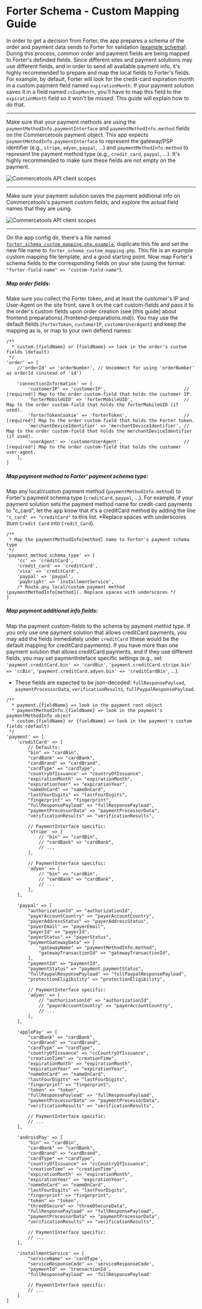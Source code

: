# Forter Schema - Custom Mapping Guide

In order to get a decision from Forter, the app prepares a schema of the order and payment data sends to Forter for validation ([example schema](./forter-schema-examples/order-validation.json)).
During this process, common order and payment fields are being mapped to Forter's definded fields.
Since different sites and payment solutions may use different fields, and in order to send all available payment info, it's highly recommended to prepare and map the local fields to Forter's fields.
For example, by default, Forter will look for the credit-card expiration month in a custom payment field named `expirationMonth`. If your payment solution saves it in a field named `ccExpMonth`, you'll have to map this field to the `expirationMonth` field so it won't be missed.
This guide will explain how to do that.

---

Make sure that your payment methods are using the `paymentMethodInfo.paymentInterface` and `paymentMethodInfo.method` fields on the Commercetools payment object. This app expects `paymentMethodInfo.paymentInterface` to represent the gateway/PSP identifier (e.g., `stripe`, `adyen`, `paypal`, ...) and `paymentMethodInfo.method` to represent the payment method type (e.g., `credit_card`, `paypal`, ...). It's highly recommended to make sure these fields are not empty on the payment.

![Commercetools API client scopes](./images/payment-inteface-and-method-method.png)

---

Make sure your payment sulution saves the payment addtional info on Commercetools's payment custom fields, and explore the actual field names that they are using.

![Commercetools API client scopes](./images/payment-custom-fields.png)

---

On the app config dir, there's a file named [`forter_schema_custom_mapping.php.example`](../config/forter_schema_custom_mapping.php.example), duplicate this file and set the new file name to `forter_schema_custom_mapping.php`. This file is an example custom mapping file template, and a good starting point.
Now map Forter's schema fields to the corresponding fields on your site (using the format: `"forter-field-name" => "custom-field-name"`).

##### Map order fields:
Make sure you collect the Forter token, and at least the customer's IP and User-Agent on the site front, save it on the cart custom-fields and pass it to the order's custom fields upon order creation (see [this guide] about frontend preparations(./frontend-preparations.md)).
You may use the default fields (`forterToken`, `customerIP`, `customerUserAgent`) and keep the mapping as is, or map to your own defiend names:
```
/**
  * custom.{fieldName} or {fieldName} => look in the order's custom fields (default)
 */
'order' => [
    //'orderId' => 'orderNumber', // Uncommect for using 'orderNumber' as orderId (instead of 'id')

    'connectionInformation' => [
        'customerIP' => 'customerIP',                             // [required!] Map to the order custom-field that holds the customer IP.
        'forterMobileUID' => 'forterMobileUID',                   // Map to the order custom-field that holds the forterMobileUID (if used).
        'forterTokenCookie' => 'forterToken',                     // [required!] Map to the order custom-field that holds the Forter token.
        'merchantDeviceIdentifier' => 'merchantDeviceIdentifier', // Map to the order custom-field that holds the merchantDeviceIdentifier (if used).
        'userAgent' => 'customerUserAgent',                       // [required!] Map to the order custom-field that holds the customer user-agent.
    ],
]
```

##### Map payment method to Forter' payment schema type:
Map any local/custom payment method (`paymentMethodInfo.method`) to Forter's payment schema type (`creditCard`, `paypal`, ...).
For example, if your payment solution sets the payment method name for credit-card payments to "c_card", let the app know that it's a creditCard method by adding the line `"c_card" => "creditCard"` to this list.
*Replace spaces with underscores (turn `Credit Card` into `Credit_Card`).
```
/**
 * Map the paymentMethodInfo[method] name to Forter's payment schema type
 */
'payment_method_schema_type' => [
    'cc' => 'creditCard',
    'credit_card' => 'creditCard',
    'visa' => 'creditCard',
    'paypal' => 'paypal',
    'paybright' => 'installmentService',
    /* Route any local/custom payment method (paymentMethodInfo[method]). Replace spaces with underscores */
]
```

##### Map payment additional info fields:
Map the payment custom-fields to the schema by payment methid type.
If you only use one payment solution that allows creditCard payments, you may add the fields immediately under `creditCard` (these would be the default mapping for creditCard payments). If you have more than one payment solution that allows creditCard payments, and if they use different fields, you may set paymentInteface specific settings (e.g., set `'payment.creditCard.bin' => 'cardBin'`, `'payment.creditCard.stripe.bin' => 'ccBin'`, `'payment.creditCard.adyen.bin' => 'creditCardBin'`, ...).
* These fields are expected to be json-decoded: `fullResponsePayload`, `paymentProcessorData`, `verificationResults`, `fullPaypalResponsePayload`.
```
/**
  * payment.{fieldName} => look in the payment root object
  * paymentMethodInfo.{fieldName} => look in the payment's paymentMethodInfo object
  * custom.{fieldName} or {fieldName} => look in the payment's custom fields (default)
 */
'payment' => [
    'creditCard' => [
        // Defaults:
        "bin" => "cardBin",
        "cardBank" => "cardBank",
        "cardBrand" => "cardBrand",
        "cardType" => "cardType",
        "countryOfIssuance" => "countryOfIssuance",
        "expirationMonth" => "expirationMonth",
        "expirationYear" => "expirationYear",
        "nameOnCard" => "nameOnCard",
        "lastFourDigits" => "lastFourDigits",
        "fingerprint" => "fingerprint",
        "fullResponsePayload" => "fullResponsePayload",
        "paymentProcessorData" => "paymentProcessorData",
        "verificationResults" => "verificationResults",

        // PaymentInterface specific:
        'stripe' => [
            // "bin" => "cardBin",
            // "cardBank" => "cardBank",
            // ...
        ],

        // PaymentInterface specific:
        'adyen' => [
            // "bin" => "cardBin",
            // "cardBank" => "cardBank",
            // ...
        ],
    ],

    'paypal' => [
        "authorizationId" => "authorizationId",
        "payerAccountCountry" => "payerAccountCountry",
        "payerAddressStatus" => "payerAddressStatus",
        "payerEmail" => "payerEmail",
        "payerId" => "payerId",
        "payerStatus" => "payerStatus",
        "paymentGatewayData" => [
            "gatewayName" => "paymentMethodInfo.method",
            "gatewayTransactionId" => "gatewayTransactionId",
        ],
        "paymentId" => "paymentId",
        "paymentStatus" => "payment.paymentStatus",
        "fullPaypalResponsePayload" => "fullPaypalResponsePayload",
        "protectionEligibility" => "protectionEligibility",

        // PaymentInterface specific:
        'adyen' => [
            // "authorizationId" => "authorizationId",
            // "payerAccountCountry" => "payerAccountCountry",
            // ...
        ],
    ],

    'applePay' => [
        "cardBank" => "cardBank",
        "cardBrand" => "cardBrand",
        "cardType" => "cardType",
        "countryOfIssuance" => "ccCountryOfIssuance",
        "creationTime" => "creationTime",
        "expirationMonth" => "expirationMonth",
        "expirationYear" => "expirationYear",
        "nameOnCard" => "nameOnCard",
        "lastFourDigits" => "lastFourDigits",
        "fingerprint" => "fingerprint",
        "token" => "token",
        "fullResponsePayload" => "fullResponsePayload",
        "paymentProcessorData" => "paymentProcessorData",
        "verificationResults" => "verificationResults",

        // PaymentInterface specific:
        // ...
    ],

    'androidPay' => [
        "bin" => "cardBin",
        "cardBank" => "cardBank",
        "cardBrand" => "cardBrand",
        "cardType" => "cardType",
        "countryOfIssuance" => "ccCountryOfIssuance",
        "creationTime" => "creationTime",
        "expirationMonth" => "expirationMonth",
        "expirationYear" => "expirationYear",
        "nameOnCard" => "nameOnCard",
        "lastFourDigits" => "lastFourDigits",
        "fingerprint" => "fingerprint",
        "token" => "token",
        "threeDSecure" => "threeDSecureData",
        "fullResponsePayload" => "fullResponsePayload",
        "paymentProcessorData" => "paymentProcessorData",
        "verificationResults" => "verificationResults",

        // PaymentInterface specific:
        // ...
    ],

    'installmentService' => [
        "serviceName" => 'cardType',
        "serviceResponseCode" => 'serviceResponseCode',
        "paymentId" => 'transactionId',
        "fullResponsePayload" => 'fullResponsePayload'

        // PaymentInterface specific:
        // ...
    ]
]
```
